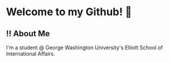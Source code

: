 # Welcome to my Github! 👋

## ‼️ About Me
I'm a student @ George Washington University's Elliott School of International Affairs. 

